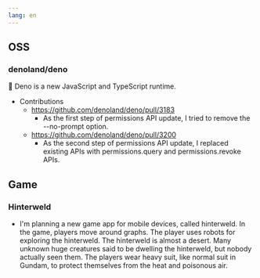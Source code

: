 ```yaml
---
lang: en
---
```


## OSS

### denoland/deno

🦕 Deno is a new JavaScript and TypeScript runtime.

- Contributions
  - https://github.com/denoland/deno/pull/3183
    - As the first step of permissions API update, I tried to remove the
      --no-prompt option.
  - https://github.com/denoland/deno/pull/3200
    - As the second step of permissions API update, I replaced existing APIs
      with permissions.query and permissions.revoke APIs.

## Game

### Hinterweld

- I'm planning a new game app for mobile devices, called hinterweld. In the
  game, players move around graphs. The player uses robots for exploring the
  hinterweld. The hinterweld is almost a desert. Many unknown huge creatures
  said to be dwelling the hinterweld, but nobody actually seen them. The players
  wear heavy suit, like normal suit in Gundam, to protect themselves from the
  heat and poisonous air.
